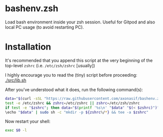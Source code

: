 # bashenv.zsh

Load bash environment inside your zsh session. Useful for Gitpod and also local PC usage (to avoid restarting PC).

# Installation

It's recommended that you append this script at the very beginning of the top-level `zshrc` (i.e. `/etc/zsh/zshrc` [usually])

I highly encourage you to read the (tiny) script before proceeding: [./src/lib.sh](./src/lib.sh)

After you've understood what it does, run the following command(s):

```bash
data="$(curl -sSL "https://raw.githubusercontent.com/axonasif/bashenv.zsh/master/src/lib.sh"); bashenv.zsh"
test -e /etc/zshrc && zshrc=/etc/zshrc || zshrc=/etc/zsh/zshrc
if test -e "$zshrc"; then data="$(printf '%s\n' "$data" "$(< $zshrc)")"; fi
\echo "$data" | sudo sh -c "mkdir -p ${zshrc%/*} && tee -a $zshrc" 
```

Now restart your shell:

```bash
exec $0 -l
```
